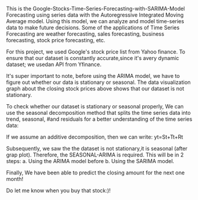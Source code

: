 This is the Google-Stocks-Time-Series-Forecasting-with-SARIMA-Model
Forecasting using series data with the Autoregressive Integrated Moving Average model. Using this model, we can analyze and model time-series data to make future decisions. 
Some of the applications of Time Series Forecasting are weather forecasting, sales forecasting, business forecasting, stock price forecasting, etc.

For this project, we used Google's stock price list from Yahoo finance. 
To ensure that our dataset is constantly accurate,since it's avery dynamic dataset; we usedan API from Yfinance.

It's super important to note, before using the ARIMA model, we have to figure out whether our data is stationary or seasonal. 
The data visualization graph about the closing stock prices above shows that our dataset is not stationary.


To check whether our dataset is stationary or seasonal properly,
We can use the seasonal decomposition method that splits the time series data into trend, seasonal, 
#and residuals for a better understanding of the time series data:

If we assume an additive decomposition, then we can write:
 yt=St+Tt+Rt
 
 Subsequently, we saw the the dataset is  not stationary,it is seasonal (after grap plot). Therefore, the SEASONAL-ARIMA is required.
This will be in 2 steps: a. Using the ARIMA model before b. Using the SARIMA model.

Finally, We have been able to predict the closing amount for the next one month!

Do let me know when you buy that stock:)!
